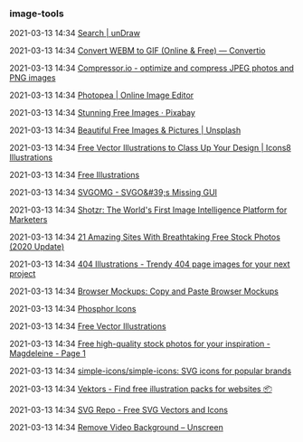 ###  image-tools

2021-03-13 14:34 [Search | unDraw](https://undraw.co/search)

2021-03-13 14:34 [Convert WEBM to GIF (Online &amp; Free) — Convertio](https://convertio.co/webm-gif/)

2021-03-13 14:34 [Compressor.io - optimize and compress JPEG photos and PNG images](https://compressor.io/)

2021-03-13 14:34 [Photopea | Online Image Editor](https://www.photopea.com/)

2021-03-13 14:34 [Stunning Free Images · Pixabay](https://pixabay.com/)

2021-03-13 14:34 [Beautiful Free Images &amp; Pictures | Unsplash](https://unsplash.com/)

2021-03-13 14:34 [Free Vector Illustrations to Class Up Your Design | Icons8 Illustrations](https://icons8.com/illustrations)

2021-03-13 14:34 [Free Illustrations](https://freeillustrations.xyz/)

2021-03-13 14:34 [SVGOMG - SVGO&amp;#39;s Missing GUI](https://jakearchibald.github.io/svgomg/)

2021-03-13 14:34 [Shotzr: The World's First Image Intelligence Platform for Marketers](https://www.shotzr.com/)

2021-03-13 14:34 [21 Amazing Sites With Breathtaking Free Stock Photos (2020 Update)](https://blog.snappa.com/free-stock-photos/)

2021-03-13 14:34 [404 Illustrations - Trendy 404 page images for your next project](https://www.kapwing.com/404-illustrations)

2021-03-13 14:34 [Browser Mockups: Copy and Paste Browser Mockups](https://browsermockups.io/)

2021-03-13 14:34 [Phosphor Icons](https://phosphoricons.com/)

2021-03-13 14:34 [Free Vector Illustrations](https://www.pixeltrue.com/free-illustrations)

2021-03-13 14:34 [Free high-quality stock photos for your inspiration - Magdeleine - Page 1](https://magdeleine.co/browse/)

2021-03-13 14:34 [simple-icons/simple-icons: SVG icons for popular brands](https://github.com/simple-icons/simple-icons)

2021-03-13 14:34 [Vektors - Find free illustration packs for websites 📦](https://www.vektors.pro/)

2021-03-13 14:34 [SVG Repo - Free SVG Vectors and Icons](https://www.svgrepo.com/)

2021-03-13 14:34 [Remove Video Background – Unscreen](https://www.unscreen.com/)



